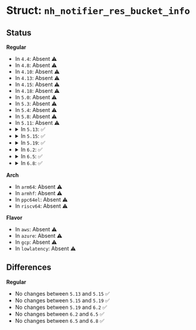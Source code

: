 # Struct: <code>nh_notifier_res_bucket_info</code>

## Status
<b>Regular</b>
<ul>
<li>
In <code>4.4</code>: Absent ⚠️
</li>
<li>
In <code>4.8</code>: Absent ⚠️
</li>
<li>
In <code>4.10</code>: Absent ⚠️
</li>
<li>
In <code>4.13</code>: Absent ⚠️
</li>
<li>
In <code>4.15</code>: Absent ⚠️
</li>
<li>
In <code>4.18</code>: Absent ⚠️
</li>
<li>
In <code>5.0</code>: Absent ⚠️
</li>
<li>
In <code>5.3</code>: Absent ⚠️
</li>
<li>
In <code>5.4</code>: Absent ⚠️
</li>
<li>
In <code>5.8</code>: Absent ⚠️
</li>
<li>
In <code>5.11</code>: Absent ⚠️
</li>
<li>
<details>
<summary>In <code>5.13</code>: ✅</summary>

```c
struct nh_notifier_res_bucket_info {
    u16 bucket_index;
    unsigned int idle_timer_ms;
    bool force;
    struct nh_notifier_single_info old_nh;
    struct nh_notifier_single_info new_nh;
};
```
</details>
</li>
<li>
<details>
<summary>In <code>5.15</code>: ✅</summary>

```c
struct nh_notifier_res_bucket_info {
    u16 bucket_index;
    unsigned int idle_timer_ms;
    bool force;
    struct nh_notifier_single_info old_nh;
    struct nh_notifier_single_info new_nh;
};
```
</details>
</li>
<li>
<details>
<summary>In <code>5.19</code>: ✅</summary>

```c
struct nh_notifier_res_bucket_info {
    u16 bucket_index;
    unsigned int idle_timer_ms;
    bool force;
    struct nh_notifier_single_info old_nh;
    struct nh_notifier_single_info new_nh;
};
```
</details>
</li>
<li>
<details>
<summary>In <code>6.2</code>: ✅</summary>

```c
struct nh_notifier_res_bucket_info {
    u16 bucket_index;
    unsigned int idle_timer_ms;
    bool force;
    struct nh_notifier_single_info old_nh;
    struct nh_notifier_single_info new_nh;
};
```
</details>
</li>
<li>
<details>
<summary>In <code>6.5</code>: ✅</summary>

```c
struct nh_notifier_res_bucket_info {
    u16 bucket_index;
    unsigned int idle_timer_ms;
    bool force;
    struct nh_notifier_single_info old_nh;
    struct nh_notifier_single_info new_nh;
};
```
</details>
</li>
<li>
<details>
<summary>In <code>6.8</code>: ✅</summary>

```c
struct nh_notifier_res_bucket_info {
    u16 bucket_index;
    unsigned int idle_timer_ms;
    bool force;
    struct nh_notifier_single_info old_nh;
    struct nh_notifier_single_info new_nh;
};
```
</details>
</li>
</ul>
<b>Arch</b>
<ul>
<li>
In <code>arm64</code>: Absent ⚠️
</li>
<li>
In <code>armhf</code>: Absent ⚠️
</li>
<li>
In <code>ppc64el</code>: Absent ⚠️
</li>
<li>
In <code>riscv64</code>: Absent ⚠️
</li>
</ul>
<b>Flavor</b>
<ul>
<li>
In <code>aws</code>: Absent ⚠️
</li>
<li>
In <code>azure</code>: Absent ⚠️
</li>
<li>
In <code>gcp</code>: Absent ⚠️
</li>
<li>
In <code>lowlatency</code>: Absent ⚠️
</li>
</ul>

## Differences
<b>Regular</b>
<ul>
<li>
No changes between <code>5.13</code> and <code>5.15</code> ✅
</li>
<li>
No changes between <code>5.15</code> and <code>5.19</code> ✅
</li>
<li>
No changes between <code>5.19</code> and <code>6.2</code> ✅
</li>
<li>
No changes between <code>6.2</code> and <code>6.5</code> ✅
</li>
<li>
No changes between <code>6.5</code> and <code>6.8</code> ✅
</li>
</ul>
